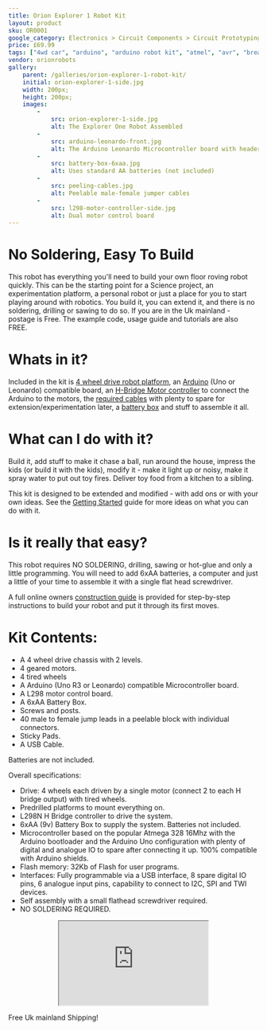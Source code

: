```yaml
---
title: Orion Explorer 1 Robot Kit
layout: product
sku: OR0001
google_category: Electronics > Circuit Components > Circuit Prototyping
price: £69.99
tags: ["4wd car", "arduino", "arduino robot kit", "atmel", "avr", "breadboard", "explorer 1", "microcontroller", "robot", "robot car", "robot chassis", "solderless"]
vendor: orionrobots
gallery:
    parent: /galleries/orion-explorer-1-robot-kit/
    initial: orion-explorer-1-side.jpg
    width: 200px;
    height: 200px;
    images:
        -
            src: orion-explorer-1-side.jpg
            alt: The Explorer One Robot Assembled
        -
            src: arduino-leonardo-front.jpg
            alt: The Arduino Leonardo Microcontroller board with headers
        -
            src: battery-box-6xaa.jpg
            alt: Uses standard AA batteries (not included)
        -
            src: peeling-cables.jpg
            alt: Peelable male-female jumper cables
        -
            src: l298-motor-controller-side.jpg
            alt: Dual motor control board
---
```

# No Soldering, Easy To Build

This robot has everything you'll need to build your own floor roving robot quickly. This can be the starting point for a Science project, an experimentation platform, a personal robot or just a place for you to start playing around with robotics. You build it, you can extend it, and there is no soldering, drilling or sawing to do so. If you are in the Uk mainland - postage is Free. The example code, usage guide and tutorials are also FREE.

# Whats in it?

Included in the kit is [4 wheel drive robot platform](more-about-the-orion-explorer-1-chassis.html), an [Arduino](about_the_arduino.html) (Uno or Leonardo) compatible board, an [H-Bridge Motor controller](dual-motor-2a-control-board.html) to connect the Arduino to the motors, the [required cables](40-male-female-jump-cables) with plenty to spare for extension/experimentation later, a [battery box](battery-box-6xaa.html) and stuff to assemble it all.

# What can I do with it?

Build it, add stuff to make it chase a ball, run around the house, impress the kids (or build it with the kids), modify it - make it light up or noisy, make it spray water to put out toy fires. Deliver toy food from a kitchen to a sibling.

This kit is designed to be extended and modified - with add ons or with your own ideas. See the [Getting Started](/getting_started.html) guide for more ideas on what you can do with it.

# Is it really that easy?

This robot requires NO SOLDERING, drilling, sawing or hot-glue and only a little programming. You will need to add 6xAA batteries, a computer and just a little of your time to assemble it with a single flat head screwdriver.

A full online owners [construction guide](/construction_guide.html) is provided for step-by-step instructions to build your robot and put it through its first moves.

# Kit Contents:

* A 4 wheel drive chassis with 2 levels.
* 4 geared motors.
* 4 tired wheels
* A Arduino (Uno R3 or Leonardo) compatible Microcontroller board.
* A L298 motor control board.
* A 6xAA Battery Box.
* Screws and posts.
* 40 male to female jump leads in a peelable block with individual connectors.
* Sticky Pads.
* A USB Cable.

Batteries are not included.

Overall specifications:

* Drive: 4 wheels each driven by a single motor (connect 2 to each H bridge output) with tired wheels.
* Predrilled platforms to mount everything on.
* L298N H Bridge controller to drive the system.
* 6xAA (9v) Battery Box to supply the system. Batteries not included.
* Microcontroller based on the popular Atmega 328 16Mhz with the Arduino bootloader and the Arduino Uno configuration with plenty of digital and analogue IO to spare after connecting it up. 100% compatible with Arduino shields.
* Flash memory: 32Kb of Flash for user programs.
* Interfaces: Fully programmable via a USB interface, 8 spare digital IO pins, 6 analogue input pins, capability to connect to I2C, SPI and TWI devices.
* Self assembly with a small flathead screwdriver required.
* NO SOLDERING REQUIRED.

<p style="text-align: center;"><iframe src="http://www.youtube.com/embed/nMInkh0OysI?rel=0" height="169" width="300"></iframe></p>

Free Uk mainland Shipping!
